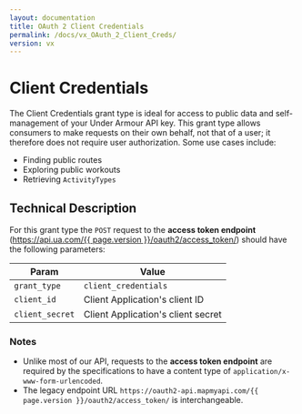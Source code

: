 ```yaml
---
layout: documentation
title: OAuth 2 Client Credentials
permalink: /docs/vx_OAuth_2_Client_Creds/
version: vx
---
```


# <a name="client_credentials"></a> Client Credentials

The Client Credentials grant type is ideal for access to public data and self-management
of your Under Armour API key. This grant type allows consumers to make requests on their own behalf,
not that of a user; it therefore does not require user authorization.
Some use cases include:

  * Finding public routes
  * Exploring public workouts
  * Retrieving `ActivityTypes`

## <a name="tech_desc"></a> Technical Description

For this grant type the `POST` request to the **access token endpoint** ([https://api.ua.com/{{ page.version }}/oauth2/access_token/]())
should have the following parameters:

| Param           | Value
|-----------------|-------
| `grant_type`    | `client_credentials`
| `client_id`     | Client Application's client ID
| `client_secret` | Client Application's client secret


### Notes

* Unlike most of our API, requests to the **access token endpoint** are required by the specifications to have a content
  type of `application/x-www-form-urlencoded`.
* The legacy endpoint URL `https://oauth2-api.mapmyapi.com/{{ page.version }}/oauth2/access_token/` is interchangeable.
